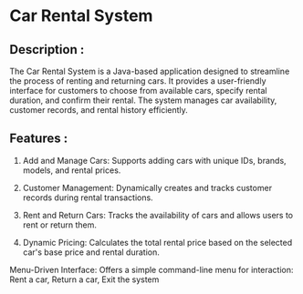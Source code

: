 # Car Rental System
## Description : 
The Car Rental System is a Java-based application designed to streamline the process of renting and returning cars. It provides a user-friendly interface for customers to choose from available cars, specify rental duration, and confirm their rental. The system manages car availability, customer records, and rental history efficiently.

## Features : 
1. Add and Manage Cars: Supports adding cars with unique IDs, brands, models, and rental prices.

2. Customer Management: Dynamically creates and tracks customer records during rental transactions.

3. Rent and Return Cars: Tracks the availability of cars and allows users to rent or return them.

4. Dynamic Pricing: Calculates the total rental price based on the selected car's base price and rental duration.

Menu-Driven Interface: Offers a simple command-line menu for interaction: 
Rent a car, 
Return a car, 
Exit the system

